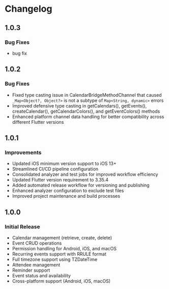# Changelog

## 1.0.3
### Bug Fixes
- bug fix

## 1.0.2

### Bug Fixes

- Fixed type casting issue in CalendarBridgeMethodChannel that caused `_Map<Object?, Object?>` is not a subtype of `Map<String, dynamic>` errors
- Improved defensive type casting in getCalendars(), getEvents(), createCalendar(), getCalendarColors(), and getEventColors() methods
- Enhanced platform channel data handling for better compatibility across different Flutter versions

## 1.0.1

### Improvements

- Updated iOS minimum version support to iOS 13+
- Streamlined CI/CD pipeline configuration
- Consolidated analyzer and test jobs for improved workflow efficiency
- Updated Flutter version requirement to 3.35.4
- Added automated release workflow for versioning and publishing
- Enhanced analyzer configuration to exclude test files
- Improved project maintenance and build processes

## 1.0.0

### Initial Release

- Calendar management (retrieve, create, delete)
- Event CRUD operations
- Permission handling for Android, iOS, and macOS
- Recurring events support with RRULE format
- Full timezone support using TZDateTime
- Attendee management
- Reminder support
- Event status and availability
- Cross-platform support (Android, iOS, macOS)
